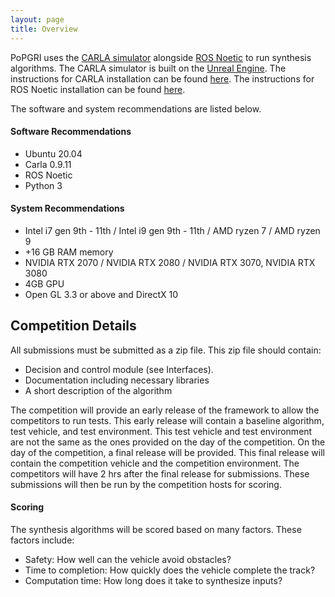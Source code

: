 ```yaml
---
layout: page
title: Overview
---
```

PoPGRI uses the [CARLA simulator](https://carla.org/) alongside [ROS Noetic](https://www.ros.org/) to run synthesis algorithms. The CARLA simulator is built on the [Unreal Engine](https://www.unrealengine.com/en-US/). The instructions for CARLA installation can be found [here](https://carla.readthedocs.io/en/latest/build_linux/). The instructions for ROS Noetic installation can be found [here](http://wiki.ros.org/noetic/Installation/Ubuntu).

The software and system recommendations are listed below.

#### Software Recommendations
- Ubuntu 20.04
- Carla 0.9.11
- ROS Noetic
- Python 3

#### System Recommendations
- Intel i7 gen 9th - 11th / Intel i9 gen 9th - 11th / AMD ryzen 7 / AMD ryzen 9
- +16 GB RAM memory
- NVIDIA RTX 2070 / NVIDIA RTX 2080 / NVIDIA RTX 3070, NVIDIA RTX 3080
- 4GB GPU
- Open GL 3.3 or above​ and ​DirectX 10

## Competition Details
All submissions must be submitted as a zip file. This zip file should contain:
- Decision and control module (see Interfaces).
- Documentation including necessary libraries
- A short description of the algorithm

The competition will provide an early release of the framework to allow the competitors to run tests. This early release will contain a baseline algorithm, test vehicle, and test environment. This test vehicle and test environment are not the same as the ones provided on the day of the competition.
On the day of the competition, a final release will be provided. This final release will contain the competition vehicle and the competition environment. The competitors will have 2 hrs after the final release for submissions. These submissions will then be run by the competition hosts for scoring.

#### Scoring
The synthesis algorithms will be scored based on many factors. These factors include:
- Safety: How well can the vehicle avoid obstacles?
- Time to completion: How quickly does the vehicle complete the track?
- Computation time: How long does it take to synthesize inputs?
